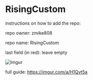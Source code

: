# RisingCustom
instructions on how to add the repo:

repo owner: zmike808

repo name: RisingCustom

last field (in red): leave empty


![Imgur](https://i.imgur.com/f9jdEXW.png)


full guide:
https://imgur.com/a/H1Qvt5a
